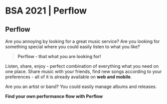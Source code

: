 # BSA 2021 | Perflow

## Perflow
Are you annoying by looking for a great music service? 
Are you looking for something special where you could easily listen to what you like?

>**Perflow - that what you are looking for!**

Listen, share, enjoy - perfect combination of everything what you need on one place. Share music with your friends, find new songs according to your preferences - all of it is already available on **web and mobile**.

Are you an artist or band? You could easily manage albums and releases.

**Find your own performance flow with Perflow**
